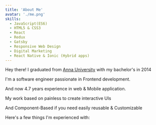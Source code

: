 ```yaml
---
title: 'About Me'
avatar: './me.png'
skills:
  - JavaScript(ES6)
  - HTML5 & CSS3
  - React
  - Redux
  - Gatsby
  - Responsive Web Design
  - Digital Marketing
  - React Native & Ionic (Hybrid apps)
---
```


Hey there! I graduated from [Anna University](https://www.annauniv.edu/) with my bachelor's in 2014

I'm a software engineer passionate in Frontend development.

And now 4.7 years experience in web & Mobile application.

My work based on painless to create interactive UIs

And Component-Based if you need easily reusable & Customizable

Here's a few things I'm experienced with:
